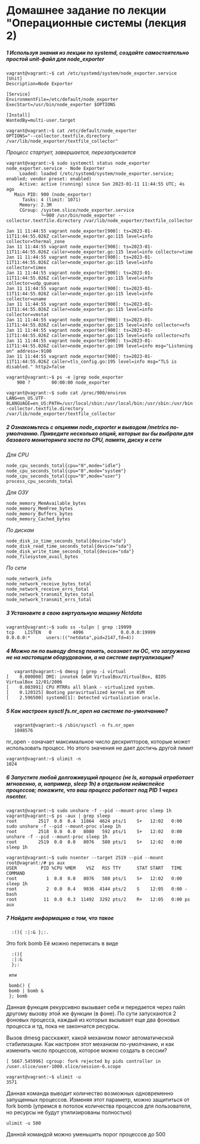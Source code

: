  # Домашнее задание по лекции "Операционные системы (лекция 2)



##### 1 Используя знания из лекции по systemd, создайте самостоятельно простой unit-файл для node_exporter
    vagrant@vagrant:~$ cat /etc/systemd/system/node_exporter.service
    [Unit]
    Description=Node Exporter

    [Service]
    EnvironmentFile=/etc/default/node_exporter
    ExecStart=/usr/bin/node_exporter $OPTIONS

    [Install]
    WantedBy=multi-user.target

    vagrant@vagrant:~$ cat /etc/default/node_exporter 
    OPTIONS="--collector.textfile.directory /var/lib/node_exporter/textfile_collector" 
    
    
    
    
  *Процесс  стартует, завершается, перезапускается*
    

    vagrant@vagrant:~$ sudo systemctl status node_exporter
    node_exporter.service - Node Exporter
         Loaded: loaded (/etc/systemd/system/node_exporter.service; enabled; vendor preset: enabled)
         Active: active (running) since Sun 2023-01-11 11:44:55 UTC; 4s ago
       Main PID: 900 (node_exporter)
          Tasks: 4 (limit: 1071)
         Memory: 2.3M
         CGroup: /system.slice/node_exporter.service
                 └─900 /usr/bin/node_exporter --collector.textfile.directory /var/lib/node_exporter/textfile_collector

    Jan 11 11:44:55 vagrant node_exporter[900]: ts=2023-01-11T11:44:55.026Z caller=node_exporter.go:115 level=info collector=thermal_zone
    Jan 11 11:44:55 vagrant node_exporter[900]: ts=2023-01-11T11:44:55.026Z caller=node_exporter.go:115 level=info collector=time
    Jan 11 11:44:55 vagrant node_exporter[900]: ts=2023-01-11T11:44:55.026Z caller=node_exporter.go:115 level=info collector=timex
    Jan 11 11:44:55 vagrant node_exporter[900]: ts=2023-01-11T11:44:55.026Z caller=node_exporter.go:115 level=info collector=udp_queues
    Jan 11 11:44:55 vagrant node_exporter[900]: ts=2023-01-11T11:44:55.026Z caller=node_exporter.go:115 level=info collector=uname
    Jan 11 11:44:55 vagrant node_exporter[900]: ts=2023-01-11T11:44:55.026Z caller=node_exporter.go:115 level=info collector=vmstat
    Jan 11 11:44:55 vagrant node_exporter[900]: ts=2023-01-11T11:44:55.026Z caller=node_exporter.go:115 level=info collector=xfs
    Jan 11 11:44:55 vagrant node_exporter[900]: ts=2023-01-11T11:44:55.026Z caller=node_exporter.go:115 level=info collector=zfs
    Jan 11 11:44:55 vagrant node_exporter[900]: ts=2023-01-11T11:44:55.026Z caller=node_exporter.go:199 level=info msg="Listening on" address=:9100
    Jan 11 11:44:55 vagrant node_exporter[900]: ts=2023-01-11T11:44:55.026Z caller=tls_config.go:195 level=info msg="TLS is disabled." http2=false

    vagrant@vagrant:~$ ps -e |grep node_exporter
        900 ?        00:00:00 node_exporter
    
    vagrant@vagrant:~$ sudo cat /proc/900/environ
    LANG=en_US.UTF-   8LANGUAGE=en_US:PATH=/usr/local/sbin:/usr/local/bin:/usr/sbin:/usr/bin:/sbin:/bin:/snap/binINVOCATION_ID=468effef990c42ab846feabdd52e5734JOURNAL_STREAM=9:25903OPTIONS=--collector.textfile.directory /var/lib/node_exporter/textfile_collector
    
    
   ##### 2 Ознакомьтесь с опциями node_exporter и выводом /metrics по-умолчанию. Приведите несколько опций, которые вы бы выбрали для базового мониторинга хоста по CPU, памяти, диску и сети
   *Для CPU*
   
    node_cpu_seconds_total{cpu="0",mode="idle"}
    node_cpu_seconds_total{cpu="0",mode="system"}
    node_cpu_seconds_total{cpu="0",mode="user"}
    process_cpu_seconds_total
    
    
   *Для ОЗУ*
    
    
    node_memory_MemAvailable_bytes
    node_memory_MemFree_bytes
    node_memory_Buffers_bytes
    node_memory_Cached_bytes
    
    
  *По дискам*
  
  
    node_disk_io_time_seconds_total{device="sda"}
    node_disk_read_time_seconds_total{device="sda"}
    node_disk_write_time_seconds_total{device="sda"}
    node_filesystem_avail_bytes
    
   *По сети*
   
    node_network_info
    node_network_receive_bytes_total
    node_network_receive_errs_total
    node_network_transmit_bytes_total
    node_network_transmit_errs_total
    
    
   ##### 3 Установите в свою виртуальную машину Netdata
   
    vagrant@vagrant:~$ sudo ss -tulpn | grep :19999
    tcp    LISTEN   0        4096              0.0.0.0:19999          0.0.0.0:*      users:(("netdata",pid=2147,fd=4))
   
   
   ##### 4 Можно ли по выводу dmesg понять, осознает ли ОС, что загружена не на настоящем оборудовании, а на системе виртуализации?
   
       vagrant@vagrant:~$ dmesg | grep -i virtual
    [    0.000000] DMI: innotek GmbH VirtualBox/VirtualBox, BIOS VirtualBox 12/01/2006
    [    0.003991] CPU MTRRs all blank - virtualized system.
    [    0.120325] Booting paravirtualized kernel on KVM
    [    2.596500] systemd[1]: Detected virtualization oracle.
    
   ##### 5 Как настроен sysctl fs.nr_open на системе по-умолчанию?
   
       vagrant@vagrant:~$ /sbin/sysctl -n fs.nr_open
       1048576
       
   nr_open - означает максимальное число дескрипторов, которые может использовать процесс. Но этого значения не дает достичь другой лимит
       
    vagrant@vagrant:~$ ulimit -n
    1024     
       
  ##### 6 Запустите любой долгоживущий процесс (не ls, который отработает мгновенно, а, например, sleep 1h) в отдельном неймспейсе процессов; покажите, что ваш процесс работает под PID 1 через nsenter.
  
    vagrant@vagrant:~$ sudo unshare -f --pid --mount-proc sleep 1h
    vagrant@vagrant:~$ ps -aux | grep sleep
    root        2517  0.0  0.4  11864  4624 pts/1    S+   12:02   0:00 sudo unshare -f --pid --mount-proc sleep 1h
    root        2518  0.0  0.0   8080   592 pts/1    S+   12:02   0:00 unshare -f --pid --mount-proc sleep 1h
    root        2519  0.0  0.0   8076   580 pts/1    S+   12:02   0:00 sleep 1h

    vagrant@vagrant:~$ sudo nsenter --target 2519 --pid --mount
    root@vagrant:/# ps aux
    USER         PID %CPU %MEM    VSZ   RSS TTY      STAT START   TIME COMMAND
    root           1  0.0  0.0   8076   580 pts/1    S+   12:02   0:00 sleep 1h
    root           2  0.0  0.4   9836  4144 pts/2    S    12:05   0:00 -bash
    root          11  0.0  0.3  11492  3292 pts/2    R+   12:05   0:00 ps aux
    
  ##### 7 Найдите информацию о том, что такое    
      :(){ :|:& };:.
      
      
  Это fork bomb Её можно переписать в виде
  
  
      :(){
      :|:&
      };:

     или

     bomb() { 
     bomb | bomb &
     }; bomb
  
  
Данная функция рекурсивно вызывает себя и передается через пайп другому вызову этой же функции (в фоне). По сути запускаются 2 фоновых процесса, каждый из которых вызывает еще два фоновых процесса и тд, пока не закончатся ресурсы.

Вызов dmesg расскажет, какой механизм помог автоматической стабилизации. Как настроен этот механизм по-умолчанию, и как изменить число процессов, которое можно создать в сессии?

    [ 5667.545996] cgroup: fork rejected by pids controller in /user.slice/user-1000.slice/session-6.scope

    vagrant@vagrant:~$ ulimit -u
    3571


Данная команда выводит количество возможных одновременно запущенных процессов. Изменяя этот параметр, можно защититься от fork bomb (упремся в потолок количества процессов для пользователя, но ресурсы не будут утилизированы полностью)

    ulimit -u 500
    
Данной командой можно уменьшить порог процессов до 500

